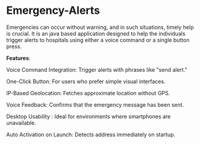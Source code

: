 # Emergency-Alerts
Emergencies can occur without warning, and in such situations, timely help is crucial. It is an java based application designed to help the individuals trigger alerts to hospitals using either a voice command or a single button press.


**Features**:

Voice Command Integration: Trigger alerts with phrases like "send alert."

One-Click Button: For users who prefer simple visual interfaces.

IP-Based Geolocation: Fetches approximate location without GPS.

Voice Feedback: Confirms that the emergency message has been sent.

Desktop Usability : Ideal for environments where smartphones are unavailable.

Auto Activation on Launch: Detects address immediately on startup.
